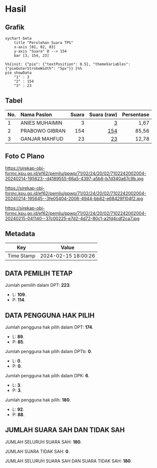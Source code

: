 # Hasil

## Grafik

```mermaid
xychart-beta
    title "Perolehan Suara TPS"
    x-axis [01, 02, 03]
    y-axis "Suara" 0 --> 154
    bar [3, 154, 23]
```

```mermaid
%%{init: {"pie": {"textPosition": 0.5}, "themeVariables": {"pieOuterStrokeWidth": "5px"}} }%%
pie showData
    "1" : 3
    "2" : 154
    "3" : 23
```

## Tabel

| No. | Nama Paslon    | Suara | Suara (raw) | Persentase |
|:--- |:-------------- | -----:| -----------:| ----------:|
| 1   | ANIES MUHAIMIN | 3     | [3][p-1]    | 1,67       |
| 2   | PRABOWO GIBRAN | 154   | [154][p-2]  | 85,56      |
| 3   | GANJAR MAHFUD  | 23    | [23][p-3]   | 12,78      |


[p-1]: https://github.com/gigit-pemilu/pemilu-2024-71-sulawesi-utara/blob/main/pilpres/hitung-suara/sub/71-sulawesi-utara/sub/02-minahasa/sub/24-tombariri-timur/sub/2002-lemoh-barat/sub/004-tps/sub/paslon-1.txt
[p-2]: https://github.com/gigit-pemilu/pemilu-2024-71-sulawesi-utara/blob/main/pilpres/hitung-suara/sub/71-sulawesi-utara/sub/02-minahasa/sub/24-tombariri-timur/sub/2002-lemoh-barat/sub/004-tps/sub/paslon-2.txt
[p-3]: https://github.com/gigit-pemilu/pemilu-2024-71-sulawesi-utara/blob/main/pilpres/hitung-suara/sub/71-sulawesi-utara/sub/02-minahasa/sub/24-tombariri-timur/sub/2002-lemoh-barat/sub/004-tps/sub/paslon-3.txt

## Foto C Plano

https://sirekap-obj-formc.kpu.go.id/ef62/pemilu/ppwp/71/02/24/20/02/7102242002004-20240214-195623--d4189555-66a5-4397-a5b8-b7d340a67c9b.jpg

https://sirekap-obj-formc.kpu.go.id/ef62/pemilu/ppwp/71/02/24/20/02/7102242002004-20240214-195645--3fe05404-2006-4944-bb82-e68429f104f2.jpg

https://sirekap-obj-formc.kpu.go.id/ef62/pemilu/ppwp/71/02/24/20/02/7102242002004-20240215-041140--37c00225-e7d2-4d72-80c1-a2fd4cdf2ca7.jpg


## Metadata

| Key        | Value               |
| ---------- | ------------------- |
| Time Stamp | 2024-02-15 18:00:26 |


## DATA PEMILIH TETAP

Jumlah pemilih dalam DPT: **223**.
 * L: **109**.
 * P: **114**.

## DATA PENGGUNA HAK PILIH

Jumlah pengguna hak pilih dalam DPT: **174**.
 * L: **89**.
 * P: **85**.

Jumlah pengguna hak pilih dalam DPTb: **0**.
 * L: **0**.
 * P: **0**.

Jumlah pengguna hak pilih dalam DPK: **6**.
 * L: **3**.
 * P: **3**.

Jumlah pengguna hak pilih: **180**.
 * L: **92**.
 * P: **88**.

## JUMLAH SUARA SAH DAN TIDAK SAH

JUMLAH SELURUH SUARA SAH: **180**.

JUMLAH SUARA TIDAK SAH: **0**.

JUMLAH SELURUH SUARA SAH DAN SUARA TIDAK SAH: **180**.


